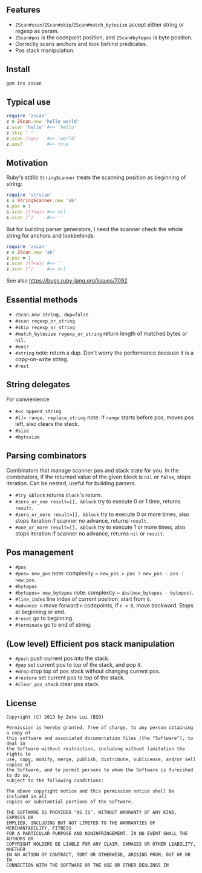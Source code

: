 ## Features

- `ZScan#scan`/`ZScan#skip`/`ZScan#match_bytesize` accept either string or regexp as param.
- `ZScan#pos` is the codepoint position, and `ZScan#bytepos` is byte position.
- Correctly scans anchors and look behind predicates.
- Pos stack manipulation.

## Install

```bash
gem ins zscan
```

## Typical use

``` ruby
require 'zscan'
z = ZScan.new 'hello world'
z.scan 'hello' #=> 'hello'
z.skip ' '
z.scan /\w+/   #=> 'world'
z.eos?         #=> true
```

## Motivation

Ruby's stdlib `StringScanner` treats the scanning position as beginning of string:

```ruby
require 'strscan'
s = StringScanner.new 'ab'
s.pos = 1
s.scan /(?<a)/ #=> nil
s.scan /^/     #=> ''
```

But for building parser generators, I need the scanner check the whole string for anchors and lookbehinds:

```ruby
require 'zscan'
z = ZScan.new 'ab'
z.pos = 1
z.scan /(?<a)/ #=> ''
z.scan /^/     #=> nil
```

See also https://bugs.ruby-lang.org/issues/7092

## Essential methods

- `ZScan.new string, dup=false`
- `#scan regexp_or_string`
- `#skip regexp_or_string`
- `#match_bytesize regexp_or_string` return length of matched bytes or `nil`.
- `#eos?`
- `#string` note: return a dup. Don't worry the performance because it is a copy-on-write string.
- `#rest`

## String delegates

For convienience

- `#<< append_string`
- `#[]= range, replace_string` note: if `range` starts before pos, moves pos left, also clears the stack.
- `#size`
- `#bytesize`

## Parsing combinators

Combinators that manage scanner pos and stack state for you. In the combinators, if the returned value of the given block is `nil` or `false`, stops iteration. Can be nested, useful for building parsers.

- `#try &block` returns `block`'s return.
- `#zero_or_one result=[], &block` try to execute 0 or 1 time, returns `result`.
- `#zero_or_more result=[], &block` try to execute 0 or more times, also stops iteration if scanner no advance, returns `result`.
- `#one_or_more result=[], &block` try to execute 1 or more times, also stops iteration if scanner no advance, returns `nil` or `result`.

## Pos management

- `#pos`
- `#pos= new_pos` note: complexity ~ `new_pos > pos ? new_pos - pos : new_pos`.
- `#bytepos`
- `#bytepos= new_bytepos` note: complexity ~ `abs(new_bytepos - bytepos)`.
- `#line_index` line index of current position, start from `0`.
- `#advance n` move forward `n` codepoints, if `n < 0`, move backward. Stops at beginning or end.
- `#reset` go to beginning.
- `#terminate` go to end of string.

## (Low level) Efficient pos stack manipulation

- `#push` push current pos into the stack.
- `#pop` set current pos to top of the stack, and pop it.
- `#drop` drop top of pos stack without changing current pos.
- `#restore` set current pos to top of the stack.
- `#clear_pos_stack` clear pos stack.

## License

```
Copyright (C) 2013 by Zete Lui (BSD)

Permission is hereby granted, free of charge, to any person obtaining a copy of
this software and associated documentation files (the "Software"), to deal in
the Software without restriction, including without limitation the rights to
use, copy, modify, merge, publish, distribute, sublicense, and/or sell copies of
the Software, and to permit persons to whom the Software is furnished to do so,
subject to the following conditions:

The above copyright notice and this permission notice shall be included in all
copies or substantial portions of the Software.

THE SOFTWARE IS PROVIDED "AS IS", WITHOUT WARRANTY OF ANY KIND, EXPRESS OR
IMPLIED, INCLUDING BUT NOT LIMITED TO THE WARRANTIES OF MERCHANTABILITY, FITNESS
FOR A PARTICULAR PURPOSE AND NONINFRINGEMENT. IN NO EVENT SHALL THE AUTHORS OR
COPYRIGHT HOLDERS BE LIABLE FOR ANY CLAIM, DAMAGES OR OTHER LIABILITY, WHETHER
IN AN ACTION OF CONTRACT, TORT OR OTHERWISE, ARISING FROM, OUT OF OR IN
CONNECTION WITH THE SOFTWARE OR THE USE OR OTHER DEALINGS IN
```
